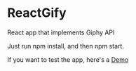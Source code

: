 # ReactGify

React app that implements Giphy API

Just run npm install, and then npm start.

If you want to test the app, here's a [Demo](https://apolanc.github.io/ReactGify/)
